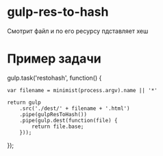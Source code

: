 # gulp-res-to-hash

Смотрит файл и по его ресурсу пдставляет хеш

# Пример задачи

gulp.task('restohash', function() {

    var filename = minimist(process.argv).name || '*'

    return gulp
        .src('./dest/' + filename + '.html')
        .pipe(gulpResToHash())
        .pipe(gulp.dest(function(file) {
            return file.base;
        }));

});